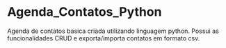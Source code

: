 # Agenda_Contatos_Python
Agenda de contatos basica criada utilizando linguagem python. Possui as funcionalidades CRUD e exporta/importa contatos em formato csv.
